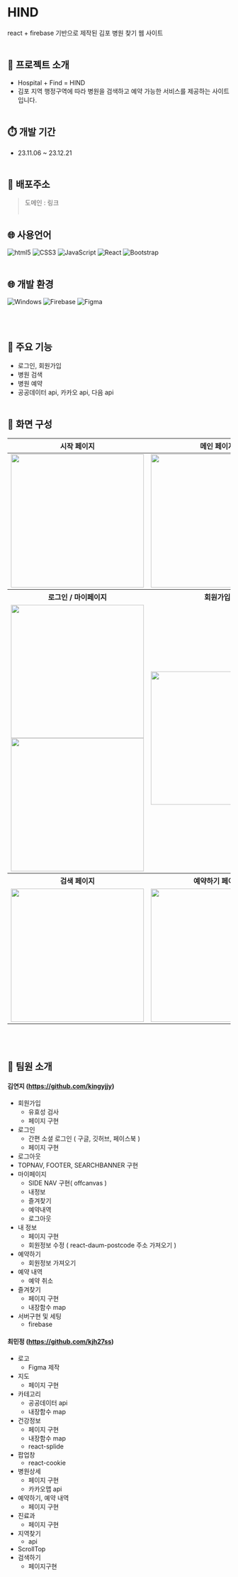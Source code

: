 # HIND

react + firebase 기반으로 제작된 김포 병원 찾기 웹 사이트
<br/><br/>

## 	:bookmark_tabs: 프로젝트 소개
- Hospital + Find = HIND
- 김포 지역 행정구역에 따라 병원을 검색하고 예약 가능한 서비스를 제공하는 사이트입니다.
<br/><br/>

## :stopwatch: 개발 기간
- 23.11.06 ~ 23.12.21
<br/><br/>

## 	:link: 배포주소
> 도메인 : 링크
<br/><br/>



## :globe_with_meridians:	사용언어
<img alt="html5" src ="https://img.shields.io/badge/html5-E34F26.svg?&style=for-the-badge&logo=html5&logoColor=black"/> <img alt="CSS3" src="https://img.shields.io/badge/CSS3-1572B6.svg?&style=for-the-badge&logo=CSS3&logoColor=white"/> 
<img alt="JavaScript" src ="https://img.shields.io/badge/JavaScriipt-F7DF1E.svg?&style=for-the-badge&logo=JavaScript&logoColor=black"/> 
<img alt="React" src="https://img.shields.io/badge/React-61DAFB.svg?&style=for-the-badge&logo=React&logoColor=white"/> 
<img alt="Bootstrap" src="https://img.shields.io/badge/Bootstrap-7952B3.svg?&style=for-the-badge&logo=Bootstrap&logoColor=white"/>
<br/><br/>
## :globe_with_meridians:	개발 환경
<img alt="Windows" src="https://img.shields.io/badge/Windows-0078D4.svg?&style=for-the-badge&logo=Windows&logoColor=white"/> <img alt="Firebase" src="https://img.shields.io/badge/Firebase-FFCA28.svg?&style=for-the-badge&logo=Firebase&logoColor=white"/>
<img alt="Figma" src="https://img.shields.io/badge/Figma-F24E1E.svg?&style=for-the-badge&logo=Figma&logoColor=white"/>

<br/><br/>


## :balloon: 주요 기능
- 로그인, 회원가입
- 병원 검색
- 병원 예약
- 공공데이터 api, 카카오 api, 다음 api
  <br/><br/>
  
## :receipt: 화면 구성
<table>
  <thead>
      <tr>
          <th align="center">시작 페이지</th>
          <th align="center">메인 페이지</th>
          <th align="center">병원 상세 페이지</th>
      </tr>
  </thead>
  <tbody>
      <tr>
          <td align="center"><a target="_blank" rel="noopener noreferrer" href="#"><img width="300" src="https://github.com/kingyjjy/hospitalweb/assets/141803591/5b206feb-e420-4a3f-8eee-37672ab5571d" style="max-width:100%;"></a></td>
          <td align="center"><a target="_blank" rel="noopener noreferrer" href="#"><img width="300" src="https://github.com/kingyjjy/hospitalweb/assets/141803591/b153eaa6-8028-4068-b97d-b273293dae7d" style="max-width:100%;"></a></td>
          <td align="center"><a target="_blank" rel="noopener noreferrer" href="#"><img width="300" src="https://github.com/kingyjjy/hospitalweb/assets/141803591/c2ea0ff2-eb8b-4d5e-9b41-a325ebbe6d55" style="max-width:100%;"></a></td>
      </tr>
      <tr>
          <th align="center">로그인 / 마이페이지</th>
          <th align="center">회원가입</th>
          <th align="center">내 정보</th>
      </tr>
      <tr>
          <td align="center"><a target="_blank" rel="noopener noreferrer" href="#"><img width="300" src="https://github.com/kingyjjy/hospitalweb/assets/141803591/b4076351-7edc-48f1-b180-58e2bb6da5a9" style="max-width:100%;"></a><a target="_blank" rel="noopener noreferrer" href="#"><img width="300" src="https://github.com/kingyjjy/hospitalweb/assets/141803591/adac0e2a-f87f-44b0-bc29-7e1ce775b8ca" style="max-width:100%;"></a></td>
          <td align="center"><a target="_blank" rel="noopener noreferrer" href="#"><img width="300" src="https://github.com/kingyjjy/hospitalweb/assets/141803591/5c04b214-baf3-4eb2-af84-867ceceff459" style="max-width:100%;"></a></td>
          <td align="center"><a target="_blank" rel="noopener noreferrer" href="#"><img width="300" src="https://github.com/kingyjjy/hospitalweb/assets/141803591/df220605-638c-44ed-b2f2-7a0c989c137b" style="max-width:100%;"></a></td>
      </tr>
    <tr>
      <th align="center">검색 페이지</th>
      <th align="center">예약하기 페이지</th>
      <th align="center">예약 내역 페이지</th>
    </tr>
    <tr>
      <td align="center"><a target="_blank" rel="noopener noreferrer" href="#"><img width="300" src="https://github.com/kingyjjy/hospitalweb/assets/141803591/9b544fdc-d9ac-47f6-beaa-da3f0abc97ea" style="max-width:100%;"></a></td>
      <td align="center"><a target="_blank" rel="noopener noreferrer" href="#"><img width="300" src="https://github.com/kingyjjy/hospitalweb/assets/141803591/48c95f53-0bdc-4a01-8f6a-67eae474c735" style="max-width:100%;"></a></td>
      <td align="center"><a target="_blank" rel="noopener noreferrer" href="#"><img width="300" src="https://github.com/kingyjjy/hospitalweb/assets/141803591/0a648c5c-4d24-4baa-b77b-1ba11027803a" style="max-width:100%;"></a></td>
    </tr>
  </tbody>
</table>
<br /><br />

## :white_heart: 팀원 소개
#### 김연지 (https://github.com/kingyjjy)
- 회원가입
  -  유효성 검사
  -  페이지 구현
- 로그인
  - 간편 소셜 로그인 ( 구글, 깃허브, 페이스북 )
  - 페이지 구현
- 로그아웃
- TOPNAV, FOOTER, SEARCHBANNER 구현
- 마이페이지
  - SIDE NAV 구현( offcanvas )
  - 내정보
  - 즐겨찾기
  - 예약내역
  - 로그아웃
- 내 정보
  - 페이지 구현
  - 회원정보 수정 ( react-daum-postcode 주소 가져오기 )
- 예약하기
  - 회원정보 가져오기
- 예약 내역
  - 예약 취소
- 즐겨찾기
  - 페이지 구현
  - 내장함수 map
- 서버구현 및 세팅
    - firebase

#### 최민정 (https://github.com/kjh27ss)
- 로고
  - Figma 제작
- 지도
  - 페이지 구현 
- 카테고리
  - 공공데이터 api
  - 내장함수 map
- 건강정보
  - 페이지 구현
  - 내장함수 map
  - react-splide
- 팝업창
  - react-cookie
- 병원상세
  - 페이지 구현 
  - 카카오맵 api
- 예약하기, 예약 내역
  - 페이지 구현
- 진료과
  - 페이지 구현  
- 지역찾기
  - api
- ScrollTop
- 검색하기
  - 페이지구현
